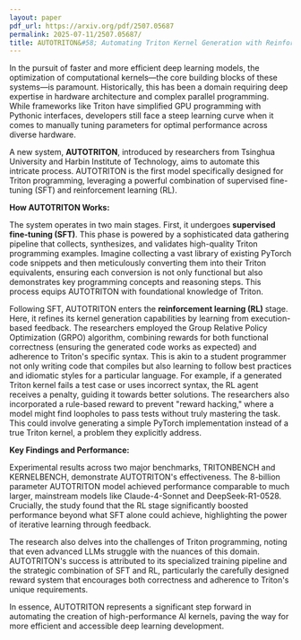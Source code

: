 ```yaml
---
layout: paper
pdf_url: https://arxiv.org/pdf/2507.05687
permalink: 2025-07-11/2507.05687/
title: AUTOTRITON&#58; Automating Triton Kernel Generation with Reinforcement Learning
---
```




In the pursuit of faster and more efficient deep learning models, the optimization of computational kernels—the core building blocks of these systems—is paramount. Historically, this has been a domain requiring deep expertise in hardware architecture and complex parallel programming. While frameworks like Triton have simplified GPU programming with Pythonic interfaces, developers still face a steep learning curve when it comes to manually tuning parameters for optimal performance across diverse hardware.

A new system, **AUTOTRITON**, introduced by researchers from Tsinghua University and Harbin Institute of Technology, aims to automate this intricate process. AUTOTRITON is the first model specifically designed for Triton programming, leveraging a powerful combination of supervised fine-tuning (SFT) and reinforcement learning (RL).

**How AUTOTRITON Works:**

The system operates in two main stages. First, it undergoes **supervised fine-tuning (SFT)**. This phase is powered by a sophisticated data gathering pipeline that collects, synthesizes, and validates high-quality Triton programming examples. Imagine collecting a vast library of existing PyTorch code snippets and then meticulously converting them into their Triton equivalents, ensuring each conversion is not only functional but also demonstrates key programming concepts and reasoning steps. This process equips AUTOTRITON with foundational knowledge of Triton.

Following SFT, AUTOTRITON enters the **reinforcement learning (RL)** stage. Here, it refines its kernel generation capabilities by learning from execution-based feedback. The researchers employed the Group Relative Policy Optimization (GRPO) algorithm, combining rewards for both functional correctness (ensuring the generated code works as expected) and adherence to Triton's specific syntax. This is akin to a student programmer not only writing code that compiles but also learning to follow best practices and idiomatic styles for a particular language. For example, if a generated Triton kernel fails a test case or uses incorrect syntax, the RL agent receives a penalty, guiding it towards better solutions. The researchers also incorporated a rule-based reward to prevent "reward hacking," where a model might find loopholes to pass tests without truly mastering the task. This could involve generating a simple PyTorch implementation instead of a true Triton kernel, a problem they explicitly address.

**Key Findings and Performance:**

Experimental results across two major benchmarks, TRITONBENCH and KERNELBENCH, demonstrate AUTOTRITON's effectiveness. The 8-billion parameter AUTOTRITON model achieved performance comparable to much larger, mainstream models like Claude-4-Sonnet and DeepSeek-R1-0528. Crucially, the study found that the RL stage significantly boosted performance beyond what SFT alone could achieve, highlighting the power of iterative learning through feedback.

The research also delves into the challenges of Triton programming, noting that even advanced LLMs struggle with the nuances of this domain. AUTOTRITON's success is attributed to its specialized training pipeline and the strategic combination of SFT and RL, particularly the carefully designed reward system that encourages both correctness and adherence to Triton's unique requirements.

In essence, AUTOTRITON represents a significant step forward in automating the creation of high-performance AI kernels, paving the way for more efficient and accessible deep learning development.